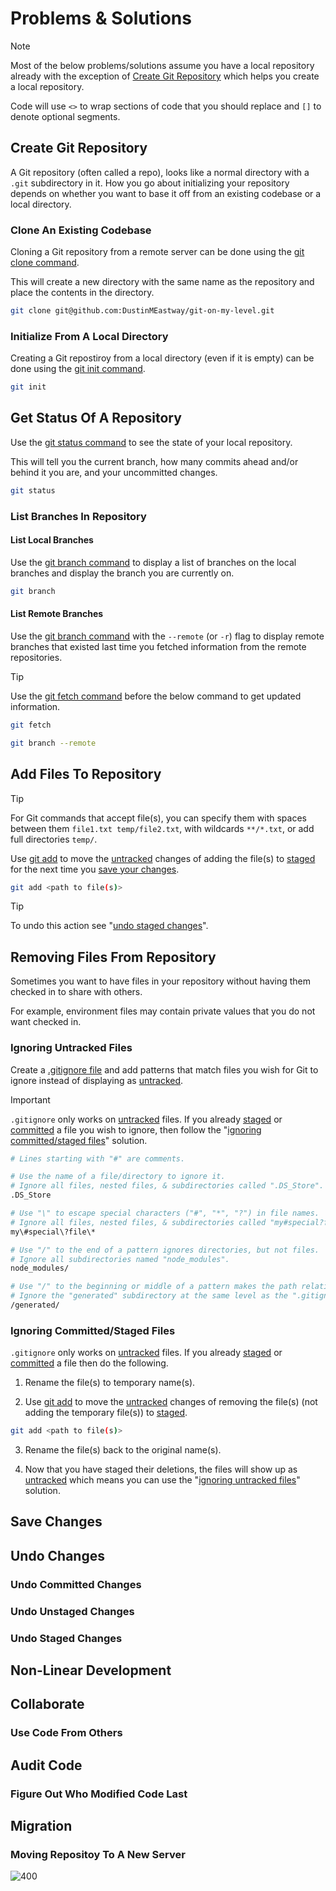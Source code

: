 # Problems & Solutions

> [!NOTE]
> Most of the below problems/solutions assume you have a local repository already with the exception of [Create Git Repository](#create-git-repository) which helps you create a local repository.
>
> Code will use `<>` to wrap sections of code that you should replace and `[]` to denote optional segments.

## Create Git Repository

A Git repository (often called a repo), looks like a normal directory with a `.git` subdirectory in it. How you go about initializing your repository depends on whether you want to base it off from an existing codebase or a local directory.

### Clone An Existing Codebase

Cloning a Git repository from a remote server can be done using the [git clone command](./commands.md#git-clone).

This will create a new directory with the same name as the repository and place the contents in the directory.

```bash
git clone git@github.com:DustinMEastway/git-on-my-level.git
```

### Initialize From A Local Directory

Creating a Git repostiroy from a local directory (even if it is empty) can be done using the [git init command](./commands.md#git-init).

```bash
git init
```

## Get Status Of A Repository

Use the [git status command](./commands.md#git-status) to see the state of your local repository.

This will tell you the current branch, how many commits ahead and/or behind it you are, and your uncommitted changes.

```bash
git status
```

### List Branches In Repository

#### List Local Branches

Use the [git branch command](./commands.md#git-branch) to display a list of branches on the local branches and display the branch you are currently on.

```bash
git branch
```

#### List Remote Branches

Use the [git branch command](./commands.md#git-branch) with the `--remote` (or `-r`) flag to display remote branches that existed last time you fetched information from the remote repositories.

> [!TIP]
> Use the [git fetch command](./commands.md#git-fetch) before the below command to get updated information.
> ```bash
> git fetch
> ```

```bash
git branch --remote
```

## Add Files To Repository

> [!TIP]
> For Git commands that accept file(s), you can specify them with spaces between them `file1.txt temp/file2.txt`, with wildcards `**/*.txt`, or add full directories `temp/`.

Use [git add](https://git-scm.com/docs/git-add) to move the [untracked](./terminology.md#untracked) changes of adding the file(s) to [staged](./terminology.md#staged) for the next time you [save your changes](./problems-and-solutions.md#save-changes).

```bash
git add <path to file(s)>
```

> [!TIP]
> To undo this action see "[undo staged changes](problems-and-solutions.md#undo-staged-changes)".

## Removing Files From Repository

Sometimes you want to have files in your repository without having them checked in to share with others.

For example, environment files may contain private values that you do not want checked in.

### Ignoring Untracked Files

Create a [.gitignore file](https://git-scm.com/docs/gitignore) and add patterns that match files you wish for Git to ignore instead of displaying as [untracked](./terminology.md#untracked).

> [!IMPORTANT]
> `.gitignore` only works on [untracked](./terminology.md#untracked) files. If you already [staged](./terminology.md#staged) or [committed](./terminology.md#commit) a file you wish to ignore, then follow the "[ignoring committed/staged files](./problems-and-solutions.md#ignoring-committedstaged-files)" solution.

```bash
# Lines starting with "#" are comments.

# Use the name of a file/directory to ignore it.
# Ignore all files, nested files, & subdirectories called ".DS_Store".
.DS_Store

# Use "\" to escape special characters ("#", "*", "?") in file names.
# Ignore all files, nested files, & subdirectories called "my#special?file*".
my\#special\?file\*

# Use "/" to the end of a pattern ignores directories, but not files.
# Ignore all subdirectories named "node_modules".
node_modules/

# Use "/" to the beginning or middle of a pattern makes the path relative to the current ".gitignore" file.
# Ignore the "generated" subdirectory at the same level as the ".gitignore" file.
/generated/
```

### Ignoring Committed/Staged Files

`.gitignore` only works on [untracked](./terminology.md#untracked) files. If you already [staged](./terminology.md#staged) or [committed](./terminology.md#commit) a file then do the following.

1. Rename the file(s) to temporary name(s).

2. Use [git add](https://git-scm.com/docs/git-add) to move the [untracked](./terminology.md#untracked) changes of removing the file(s) (not adding the temporary file(s)) to [staged](./terminology.md#staged).

```bash
git add <path to file(s)>
```

3. Rename the file(s) back to the original name(s).

4. Now that you have staged their deletions, the files will show up as [untracked](./terminology.md#untracked) which means you can use the "[ignoring untracked files](./problems-and-solutions.md#ignoring-untracked-files)" solution.

## Save Changes

## Undo Changes

### Undo Committed Changes

### Undo Unstaged Changes

### Undo Staged Changes

## Non-Linear Development

## Collaborate

### Use Code From Others

## Audit Code

### Figure Out Who Modified Code Last

## Migration

### Moving Repositoy To A New Server

![400](https://git-scm.com/book/en/v2/images/distributed.png)

